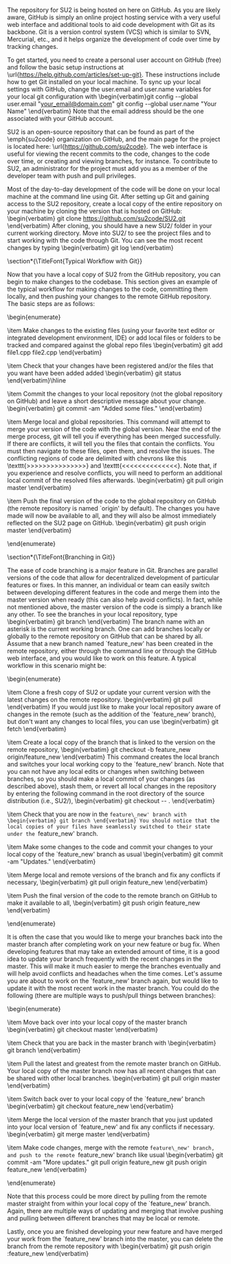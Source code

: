 The repository for SU2 is being hosted on here on GitHub. As you are likely aware, GitHub is simply an online project hosting service with a very useful web interface and additional tools to aid code development with Git as its backbone. Git is a version control system (VCS) which is similar to SVN, Mercurial, etc., and it helps organize the development of code over time by tracking changes. 

To get started, you need to create a personal user account on GitHub (free) and follow the basic setup instructions at
\url{https://help.github.com/articles/set-up-git}. These instructions include how to get Git installed on your local machine. To sync up your local settings with GitHub, change the user.email and user.name variables for your local git configuration with
\begin{verbatim}git config --global user.email "your_email@domain.com" 
git config --global user.name "Your Name"
\end{verbatim}
Note that the email address should be the one associated with your GitHub account.

SU2 is an open-source repository that can be found as part of the \emph{su2code} organization on GitHub, and the main page for the project is located here: \url{https://github.com/su2code}. The web interface is useful for viewing the recent commits to the code, changes to the code over time, or creating and viewing branches, for instance. To contribute to SU2, an administrator for the project must add you as a member of the developer team with push and pull privileges. 

Most of the day-to-day development of the code will be done on your local machine at the command line using Git. After setting up Git and gaining access to the SU2 repository, create a local copy of the entire repository on your machine by cloning the version that is hosted on GitHub:
\begin{verbatim}
git clone https://github.com/su2code/SU2.git
\end{verbatim}
After cloning, you should have a new SU2/ folder in your current working directory. Move into SU2/ to see the project files and to start working with the code through Git. You can see the most recent changes by typing
\begin{verbatim}
git log
\end{verbatim}

\section*{\TitleFont{Typical Workflow with Git}}

Now that you have a local copy of SU2 from the GitHub repository, you can begin to make changes to the codebase. This section gives an example of the typical workflow for making changes to the code, committing them locally, and then pushing your changes to the remote GitHub repository. The basic steps are as follows:

\begin{enumerate}
 
 \item Make changes to the existing files (using your favorite text editor or integrated development environment, IDE) or add local files or folders to be tracked and compared against the global repo files
\begin{verbatim}
git add file1.cpp file2.cpp
\end{verbatim}

\item Check that your changes have been registered and/or the files that you want have been added added
\begin{verbatim}
git status 
\end{verbatim}\hline

\item Commit the changes to your local repository (not the
global repository on GitHub) and leave a short descriptive message about your change. 
\begin{verbatim}
git commit -am "Added some files."
\end{verbatim}

\item Merge local and global repositories.
 This command will attempt to merge your version of the code with the global
version. Near the end of the merge process, git will tell you if everything has
been merged successfully. If there are conflicts, it will tell you the files
that contain the conflicts. You must then navigate to these files, open them,
and resolve the issues. The conflicting regions of code are delimited with
chevrons like this \texttt{>>>>>>>>>>>>>>>} and \texttt{<<<<<<<<<<<<<<}. Note that, if you experience and resolve conflicts, you will need to perform an additional local commit of the resolved files afterwards.
\begin{verbatim}
git pull origin master
\end{verbatim}

\item Push the final version of the code to the global repository on GitHub (the remote repository is named `origin' by default). The changes you have made will now be available to all, and they will also be almost immediately reflected on the SU2 page on GitHub.
\begin{verbatim}
git push origin master 
\end{verbatim}

\end{enumerate}

\section*{\TitleFont{Branching in Git}}

The ease of code branching is a major feature in Git. Branches are parallel versions of the code that allow for decentralized development of particular features or fixes. In this manner, an individual or team can easily switch between developing different features in the code and merge them into the master version when ready (this can also help avoid conflicts). In fact, while not mentioned above, the master version of the code is simply a branch like any other. To see the branches in your local repository, type
\begin{verbatim}
git branch
\end{verbatim}
The branch name with an asterisk is the current working branch. One can add branches locally or globally to the remote repository on GitHub that can be shared by all. Assume that a new branch named `feature\_new' has been created in the remote repository, either through the command line or through the GitHub web interface, and you would like to work on this feature. A typical workflow in this scenario might be:

\begin{enumerate}

\item Clone a fresh copy of SU2 or update your current version with the latest changes on the remote repository.
\begin{verbatim}
git pull
\end{verbatim}
If you would just like to make your local repository aware of changes in the remote (such as the addition of the `feature\_new' branch), but don't want any changes to local files, you can use
\begin{verbatim}
git fetch
\end{verbatim}

\item Create a local copy of the branch that is linked to the version on the remote repository,
\begin{verbatim}
git checkout -b feature_new origin/feature_new
\end{verbatim}
This command creates the local branch and switches your local working copy to the `feature\_new' branch. Note that you can not have any local edits or changes when switching between branches, so you should make a local commit of your changes (as described above), stash them, or revert all local changes in the repository by entering the following command in the root directory of the source distribution (i.e., SU2/),
\begin{verbatim}
git checkout -- .
\end{verbatim}

\item Check that you are now in the `feature\_new' branch with
\begin{verbatim}
git branch
\end{verbatim}
You should notice that the local copies of your files have seamlessly switched to their state under the `feature\_new' branch.

\item Make some changes to the code and commit your changes to your local copy of the `feature\_new' branch as usual
\begin{verbatim}
git commit -am "Updates."
\end{verbatim}

\item Merge local and remote versions of the branch and fix any conflicts if necessary,
\begin{verbatim}
git pull origin feature_new
\end{verbatim}

\item Push the final version of the code to the remote branch on GitHub to make it available to all,
\begin{verbatim}
git push origin feature_new 
\end{verbatim}

\end{enumerate}

It is often the case that you would like to merge your branches back into the master branch after completing work on your new feature or bug fix. When developing features that may take an extended amount of time, it is a good idea to update your branch frequently with the recent changes in the master. This will make it much easier to merge the branches eventually and will help avoid conflicts and headaches when the time comes. Let's assume you are about to work on the `feature\_new' branch again, but would like to update it with the most recent work in the master branch. You could do the following (there are multiple ways to push/pull things between branches):

\begin{enumerate}

\item Move back over into your local copy of the master branch
\begin{verbatim}
git checkout master
\end{verbatim}

\item Check that you are back in the master branch with
\begin{verbatim}
git branch
\end{verbatim}

\item Pull the latest and greatest from the remote master branch on GitHub. Your local copy of the master branch now has all recent changes that can be shared with other local branches.
\begin{verbatim}
git pull origin master
\end{verbatim}

\item Switch back over to your local copy of the `feature\_new' branch
\begin{verbatim}
git checkout feature_new
\end{verbatim}

\item Merge the local version of the master branch that you just updated into your local version of `feature\_new' and fix any conflicts if necessary.
\begin{verbatim}
git merge master
\end{verbatim}

\item Make code changes, merge with the remote `feature\_new' branch, and push to the remote `feature\_new' branch like usual
\begin{verbatim}
git commit -am "More updates."
git pull origin feature_new
git push origin feature_new 
\end{verbatim}

\end{enumerate}

Note that this process could be more direct by pulling from the remote master straight from within your local copy of the `feature\_new' branch. Again, there are multiple ways of updating and merging that involve pushing and pulling between different branches that may be local or remote.

Lastly, once you are finished developing your new feature and have merged your work from the `feature\_new' branch into the master, you can delete the branch from the remote repository with
\begin{verbatim}
git push origin :feature_new
\end{verbatim}